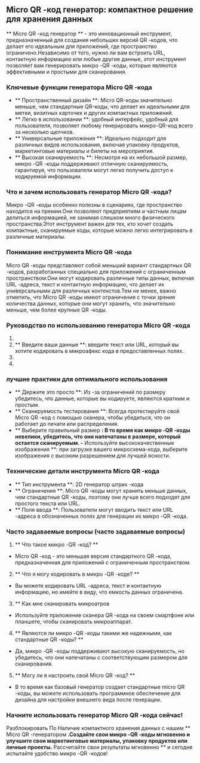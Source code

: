 ## Micro QR -код генератор: компактное решение для хранения данных

** Micro QR -код генератор ** - это инновационный инструмент, предназначенный для создания небольших версий QR -кодов, что делает его идеальным для приложений, где пространство ограничено.Независимо от того, нужно ли вам встроить URL, контактную информацию или любые другие данные, этот инструмент позволяет вам генерировать микро -QR -коды, которые являются эффективными и простыми для сканирования.

### Ключевые функции генератора Micro QR -кода

- ** Пространственный дизайн **: Micro QR-коды значительно меньше, чем стандартные QR-коды, что делает их идеальными для метки, визитных карточек и других компактных приложений.
- ** Легко в использовании **: удобный интерфейс, удобный для пользователя, позволяет любому генерировать микро-QR-код всего за несколько щелчков.
- ** Универсальные приложения **: Идеально подходит для различных видов использования, включая упаковку продуктов, маркетинговые материалы и билеты на мероприятия.
- ** Высокая сканируемость **: Несмотря на их небольшой размер, микро -QR -коды поддерживают отличную сканируемость, гарантируя, что пользователи могут легко получить доступ к кодируемой информации.

### Что и зачем использовать генератор Micro QR -кода?

Микро -QR -коды особенно полезны в сценариях, где пространство находится на премии.Они позволяют предприятиям и частным лицам делиться информацией, не занимая слишком много физического пространства.Этот инструмент важен для тех, кто хочет создать компактные, сканируемые коды, которые можно легко интегрировать в различные материалы.

### Понимание инструмента Micro QR -кода

Micro QR -коды представляют собой меньший вариант стандартных QR -кодов, разработанных специально для приложений с ограниченным пространством.Они могут кодировать различные типы данных, включая URL -адреса, текст и контактную информацию, что делает их универсальными для различных контекстов.Тем не менее, важно отметить, что Micro QR -коды имеют ограничения с точки зрения количества данных, которые они могут хранить, что значительно меньше, чем более крупные QR -коды.

### Руководство по использованию генератора Micro QR -кода

1.
2. ** Введите ваши данные **: введите текст или URL, который вы хотите кодировать в микроафекс кода в предоставленных полях.
3.
4.

### лучшие практики для оптимального использования

- ** Держите это просто **: Из -за ограничений по размеру убедитесь, что данные, которые вы кодируете, являются кратким и простым.
- ** Сканируемость тестирования **: Всегда протестируйте свой Micro QR -код с помощью сканера, чтобы убедиться, что он работает до печати или распределения.
- ** Выберите правильный размер **: В то время как микро -QR -коды невелики, убедитесь, что они напечатаны в размере, который остается сканируемым.
-** Используйте высококачественные изображения **: при загрузке вашего микросхема-кода, выберите изображения с высоким разрешением для лучшей ясности.

### Технические детали инструмента Micro QR -кода

- ** Тип инструмента **: 2D генератор штрих -кода
- ** Ограничения **: Micro QR -коды могут хранить меньше данных, чем стандартные QR -коды, поэтому они лучше всего подходят для простого текста или URL.
- ** Поля ввода **: Пользователи могут вводить текст или URL -адреса в обозначенных полях для генерации их микро -QR -кода.

### Часто задаваемые вопросы (часто задаваемые вопросы)

1. ** Что такое микро -QR -код? **
- Micro QR -код - это меньшая версия стандартного QR -кода, предназначенная для приложений с ограниченным пространством.

2. ** Что я могу кодировать в микро -QR -коде? **
- Вы можете кодировать URL -адреса, текст и контактную информацию, но имейте в виду, что емкость данных ограничена.

3. ** Как мне сканировать микроатров
- Используйте приложение сканера QR -кода на своем смартфоне или планшете, чтобы сканировать микроаппарат.

4. ** Являются ли микро -QR -коды такими же надежными, как стандартные QR -коды? **
- Да, микро -QR -коды поддерживают высокую сканируемость, но убедитесь, что они напечатаны с соответствующим размером для сканирования.

5. ** Могу ли я настроить свой Micro QR -код? **
- В то время как базовый генератор создает стандартные micro QR -коды, вы можете использовать программное обеспечение для дизайна для настройки внешнего вида после генерации.

### Начните использовать генератор Micro QR -кода сейчас!

Разблокировать По Наличие компактного хранения данных с нашим ** Micro QR -генератором **.Создайте свои микро -QR -коды мгновенно и улучшите свои маркетинговые материалы, упаковку продуктов или личные проекты.** Рассчитайте свои результаты мгновенно ** и сегодня испытайте удобство микро -QR -кодов!